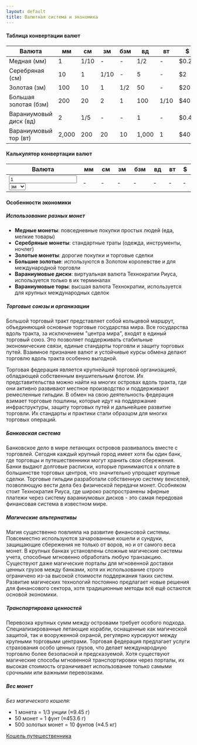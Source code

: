 ```yaml
---
layout: default
title: Валютная система и экономика
---
```


#### Таблица конвертации валют

| Валюта | мм    | см   | зм   | бзм | вд    | вт   | $  |
|--------|-------|------|------|-----|-------|------|----|
| Медная (мм) | 1     | 1/10 | -    | -   | 1/2   | -    | $0.2 |
| Серебряная (см) | 10    | 1    | 1/10 | -   | 5     | -    | $2 |
| Золотая (зм) | 100   | 10   | 1    | 1/2 | 50    | -    | $20 |
| Большая золотая (бзм) | 200   | 20   | 2    | 1   | 100   | 1/10 | $40 |
| Вараниумовый диск (вд) | 2     | 1/5  | -    | -   | 1     | -    | $0.40 |
| Вараниумовый тор (вт) | 2,000 | 200  | 20   | 10  | 1,000 | 1    | $400 |

#### Калькулятор конвертации валют
    
<table>
    <thead>
        <tr>
            <th width="33%">Валюта</th>
            <th>мм</th>
            <th>см</th>
            <th>зм</th>
            <th>бзм</th>
            <th>вд</th>
            <th>вт</th>
            <th>$</th>
        </tr>
    </thead>
    <tbody>
        <tr>
            <td>
                <input class="currency-input" type="number" value="1" />
                <select class="currency-select">
                    <option value="mm">мм</option>
                    <option value="cm">см</option>
                    <option value="zm" selected>зм</option>
                    <option value="bzm">бзм</option>
                    <option value="vd">вд</option>
                    <option value="vt">вт</option>
                    <option value="usd">$</option>
                </select>
            </td>
            <td class="currency-mm">-</td>
            <td class="currency-cm">-</td>
            <td class="currency-zm">-</td>
            <td class="currency-bzm">-</td>
            <td class="currency-vd">-</td>
            <td class="currency-vt">-</td>
            <td class="currency-usd">-</td>
        </tr>
    </tbody>
</table>

#### Особенности экономики

##### Использование разных монет
- **Медные монеты**: повседневные покупки простых людей (еда, мелкие товары)
- **Серебряные монеты**: стандартные траты (одежда, инструменты, ночлег)
- **Золотые монеты**: дорогие покупки и торговые сделки
- **Большие золотые**: используются в Золотом королевстве и для международной торговли
- **Вараниумовые диски**: виртуальная валюта Технократии Риуса, используется только в их терминалах
- **Вараниумовые торы**: высшая валюта Технократии, используется для крупных международных сделок

##### Торговые союзы и организации

Большой торговый тракт представляет собой кольцевой маршрут, объединяющий основные торговые государства мира. Все государства вдоль тракта, за исключением "центра мира", входят в единый торговый союз. Это позволяет поддерживать стабильные экономические связи, единые стандарты торговли и защиту торговых путей. Взаимное признание валют и устойчивые курсы обмена делают торговлю вдоль тракта особенно выгодной.

Торговая федерация является крупнейшей торговой организацией, обладающей собственным внушительным флотом. Их представительства можно найти на многих островах вдоль тракта, где они активно развивают местное производство и поддерживают ремесленные гильдии. В обмен на свою деятельность федерация взимает торговые пошлины, которые идут на поддержание инфраструктуры, защиту торговых путей и дальнейшее развитие торговли. Их стандарты и практики стали образцом для многих торговых операций.

##### Банковская система
Банковское дело в мире летающих островов развивалось вместе с торговлей. Сегодня каждый крупный город имеет хотя бы один банк, где торговцы и путешественники могут хранить свои сбережения. Банки выдают долговые расписки, которые принимаются к оплате в большинстве торговых центров, что значительно упрощает крупные сделки. Торговые гильдии разработали собственную систему векселей, позволяющую вести дела без физической передачи монет. Особняком стоит Технократия Риуса, где широко распространены эфирные платежи через систему вараниумовых дисков - это самая передовая финансовая система в известном мире.

##### Магические альтернативы
Магия существенно повлияла на развитие финансовой системы. Повсеместно используются зачарованные кошели и сундуки, защищающие сбережения не только от воров, но и от самого веса монет. В крупных банках установлены сложные магические системы учета, способные мгновенно обработать любую транзакцию. Существуют даже магические порталы для мгновенной доставки ценных грузов между банками, хотя их использование строго ограничено из-за высокой стоимости поддержания таких систем. Развитие магических технологий постоянно предлагает новые решения для финансового сектора, хотя традиционные методы всё ещё остаются основой экономики.

##### Транспортировка ценностей
Перевозка крупных сумм между островами требует особого подхода. Специализированные летающие корабли, оснащенные как магической защитой, так и вооруженной охраной, регулярно курсируют между крупными торговыми центрами. Торговая федерация предлагает услуги страхования особо ценных грузов, что делает международную торговлю более безопасной и предсказуемой. Хотя существуют магические способы мгновенной транспортировки через порталы, их высокая стоимость ограничивает использование только самыми срочными или важными перевозками.

##### Вес монет
*Без магического кошеля:*
- 1 монета = 1/3 унции (≈9.45 г)
- 50 монет = 1 фунт (≈453.6 г)
- 500 золотых монет = 10 фунтов (≈4.5 кг)

[Кошель путешественника](/travelers-purse)